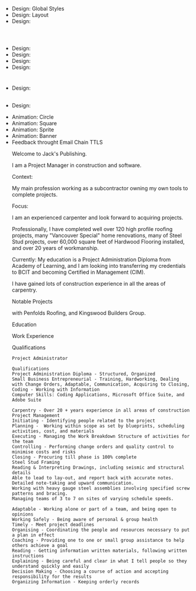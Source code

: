 <!-- Website Features -->

* Design: Global Styles
* Design: <Body> Layout
* Design: <header>
* Design: <footer>
* Design: <section>
* Design: <table>
* Design: <h1>
* Design: <h2>
* Design: <p>
* Animation: Circle
* Animation: Square
* Animation: Sprite
* Animation: Banner
* Feedback throught Email Chain TTLS



<!-- Introduction - A new me  -->
<!-- dentify your topic, provide essential context, and indicate your particular focus -->

<p>Welcome to Jack's Publishing.</p>

<p>I am a Project Manager in construction and software.</p>

Context: <p>My main profession working as a subcontractor owning my own tools to complete projects.</p>

Focus: <p>I am an experienced carpenter and look forward to acquiring projects.</p>

<p>Professionally, I have completed well over 120 high profile roofing projects, many "Vancouver Special" home renovations, many of Steel Stud projects, over 60,000 square feet of Hardwood Flooring installed, and over 20 years of workmanship.</p>

<p>Currently: My education is a Project Administration Diploma from Academy of Learning, and I am looking into transferring my credentials to BCIT and becoming Certified in Management (CIM).</p>

I have gained lots of construction experience in all the areas of carpentry.

Notable Projects



with Penfolds Roofing, and Kingswood Builders Group.

Education

Work Experience

Qualifications

    Project Administrator

    Qualifications
    Project Administration Diploma - Structured, Organized
    Small Business Entrepreneurial - Training, Hardworking, Dealing with Change Orders, Adaptable, Communication, Acquiring to Closing, 
    Coding - Working with Information
    Computer Skills: Coding Applications, Microsoft Office Suite, and Adobe Suite

    Carpentry - Over 20 + years experience in all areas of construction
    Project Management
    Initiating - Identifying people related to the project
    Planning -  Working within scope as set by blueprints, scheduling activities, cost, and materials
    Executing - Managing the Work Breakdown Structure of activities for the team  
    Controlling - Performing change orders and quality control to minimise costs and risks
    Closing - Procuring till phase is 100% complete
    Steel Stud Framing
    Reading & Interpreting Drawings, including seismic and structural details
    Able to lead to lay-out, and report back with accurate notes.
    Detailed note-taking and upward communication.
    Working with heavy gauge steel assemblies involving specified screw patterns and bracing.
    Managing teams of 3 to 7 on sites of varying schedule speeds.

    Adaptable - Working alone or part of a team, and being open to opinions
    Working Safely - Being aware of personal & group health
    Timely - Meet project deadlines
    Organising - Coordinating the people and resources necessary to put a plan in effect
    Coaching - Providing one to one or small group assistance to help others achieve a goal
    Reading - Getting information written materials, following written instructions
    Explaining - Being careful and clear in what I tell people so they understand quickly and easily
    Decision Making - Choosing a course of action and accepting responsibility for the results
    Organizing Information - Keeping orderly records
